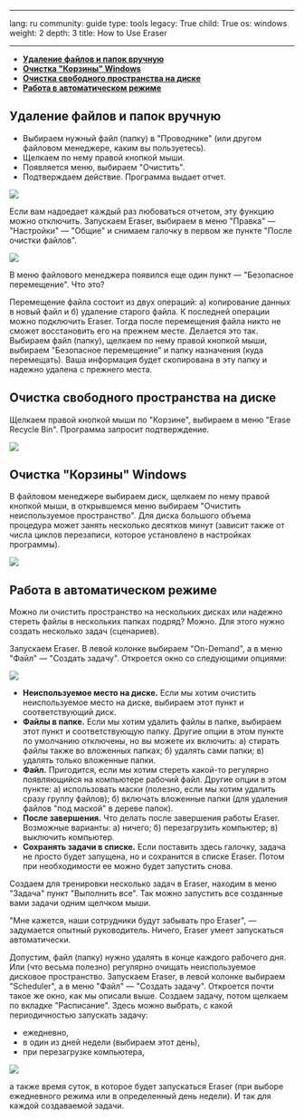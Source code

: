 

---

lang: ru
community: guide
type: tools
legacy: True
child: True
os: windows
weight: 2
depth: 3
title: How to Use Eraser

---

- [**Удаление файлов и папок вручную**](#3.0)
- [**Очистка "Корзины" Windows**](#3.1)
- [**Очистка свободного пространства на диске**](#3.2)
- [**Работа в автоматическом режиме**](#3.3)

<a name="3.0"></a>
## Удаление файлов и папок вручную ##

- Выбираем нужный файл (папку) в &quot;Проводнике&quot; (или другом файловом менеджере, каким вы пользуетесь).
- Щелкаем по нему правой кнопкой мыши.
- Появляется меню, выбираем &quot;Очистить&quot;.
- Подтверждаем действие. Программа выдает отчет.

![](/sites/securitybkp.ngoinabox.org/files/u17/eraser-explorer.png)

Если вам надоедает каждый раз любоваться отчетом, эту функцию можно отключить. Запускаем Eraser, выбираем в меню &quot;Правка&quot; — &quot;Настройки&quot; — &quot;Общие&quot; и снимаем галочку в первом же пункте &quot;После очистки файлов&quot;.

![](/sites/securitybkp.ngoinabox.org/files/u17/eraser-report.png)

В меню файлового менеджера появился еще один пункт — &quot;Безопасное перемещение&quot;. Что это?

Перемещение файла состоит из двух операций: а) копирование данных в новый файл и б) удаление старого файла. К последней операции можно подключить Eraser. Тогда после перемещения файла никто не сможет восстановить его на прежнем месте. Делается это так. Выбираем файл (папку), щелкаем по нему правой кнопкой мыши, выбираем &quot;Безопасное перемещение&quot; и папку назначения (куда перемещать). Ваша информация будет скопирована в эту папку и надежно удалена с прежнего места.

<a name="3.1"></a>
## Очистка свободного пространства на диске ##

Щелкаем правой кнопкой мыши по &quot;Корзине&quot;, выбираем в меню &quot;Erase Recycle Bin&quot;. Программа запросит подтверждение. 

![](/sites/securitybkp.ngoinabox.org/files/u17/eraser-recyclebin.png)

<a name="3.2"></a>
## Очистка "Корзины" Windows ##

В файловом менеджере выбираем диск, щелкаем по нему правой кнопкой мыши, в открывшемся меню выбираем &quot;Очистить неиспользуемое пространство&quot;. Для диска большого объема процедура может занять несколько десятков минут (зависит также от числа циклов перезаписи, которое установлено в настройках программы). 

![](/sites/securitybkp.ngoinabox.org/files/u17/eraser-cleanspace.png)

<a name="3.3"></a>
## Работа в автоматическом режиме ##

Можно ли очистить пространство на нескольких дисках или надежно стереть файлы в нескольких папках подряд? Можно. Для этого нужно создать несколько задач (сценариев).

Запускаем Eraser. В левой колонке выбираем &quot;On-Demand&quot;, а в меню &quot;Файл&quot; — &quot;Создать задачу&quot;. Откроется окно со следующими опциями:

![](/sites/securitybkp.ngoinabox.org/files/u17/eraser-task.png)

- **Неиспользуемое место на диске.** Если мы хотим очистить неиспользуемое место на диске, выбираем этот пункт и соответствующий диск.
- **Файлы в папке.** Если мы хотим удалить файлы в папке, выбираем этот пункт и соответствующую папку. Другие опции в этом пункте по умолчанию отключены, но вы можете их включить: а) стирать файлы также во вложенных папках; б) удалять сами папки; в) удалять только вложенные папки.
- **Файл.** Пригодится, если мы хотим стереть какой-то регулярно появляющийся на компьютере рабочий файл. Другие	опции в этом пункте: а) использовать маски (полезно, если мы хотим удалить сразу группу файлов); б) включать вложенные папки (для удаления файлов &quot;под маской&quot; в дереве папок).
- **После завершения.** Что делать после завершения работы Eraser. Возможные варианты: а) ничего; б) перезагрузить компьютер; в) выключить компьютер.
- **Сохранять задачи в списке.** Если поставить здесь галочку, задача не просто будет запущена, но и сохранится в списке Eraser. Потом при необходимости ее можно будет запустить снова.

Создаем для тренировки несколько задач в Eraser, находим в меню &quot;Задача&quot; пункт &quot;Выполнить все&quot;. Так можно запустить все созданные вами задачи одним щелчком мыши.

&quot;Мне кажется, наши сотрудники будут забывать про Eraser&quot;, — задумается опытный руководитель. Ничего, Eraser умеет запускаться автоматически.

Допустим, файл (папку) нужно удалять в конце каждого рабочего дня. Или (что весьма полезно) регулярно очищать неиспользуемое дисковое пространство. Запускаем Eraser, в левой колонке выбираем &quot;Scheduler&quot;, а в меню &quot;Файл&quot; — &quot;Создать задачу&quot;. Откроется почти такое же окно, как мы описали выше. Создаем задачу, потом щелкаем по вкладке &quot;Расписание&quot;. Здесь можно выбрать, с какой периодичностью запускать задачу:

- ежедневно,
- в один из дней недели (выбираем этот день),
- при перезагрузке компьютера,

![](/sites/securitybkp.ngoinabox.org/files/u17/eraser-everyday.png)

а также время суток, в которое будет запускаться Eraser (при выборе ежедневного режима или в определенный день недели). И так для каждой создаваемой задачи.

